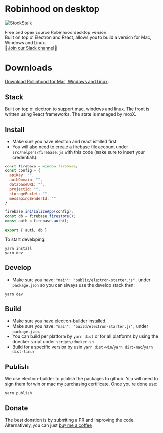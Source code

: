 # Robinhood on desktop

![StockStalk](https://media.giphy.com/media/cRMNl8P3mt4OFL8Sxm/giphy.gif)

Free and open source Robinhood desktop version.  
Built on top of Electron and React, allows you to build a version for Mac, Windows and Linux.  
🤘[Join our Slack channel](https://join.slack.com/t/stockstalkapp/shared_invite/enQtMzI1NzcwNDA0MTkyLWI1MGZmMDI3Yjk5YzRhZDQ5NDM1ZjVmNmUyOTQxMDFkMGE1MGQ1ZjE4MWY5YWNjMDFhZjllNzM1NjdlYWQwYmE)🤘

# Downloads

[Download Robinhood for Mac, Windows and Linux](https://github.com/sagivo/StockStalk/releases).  

## Stack

Built on top of electron to support mac, windows and linux. The front is written using React frameworks. 
The state is managed by mobX.  

## Install
- Make sure you have electron and react istalled first.  
- You will also need to create a firebase file account under `src/helpers/firebase.js` with this code (make sure to insert your credentials):  
```js
const firebase = window.firebase;
const config = {
  apiKey: "",
  authDomain: "",
  databaseURL: "",
  projectId: "",
  storageBucket: "",
  messagingSenderId: ""
} 

firebase.initializeApp(config);
const db = firebase.firestore();
const auth = firebase.auth();
 
export { auth, db }

```

To start developing:  
```
yarn install
yarn dev
```

## Develop
- Make sure you have: `"main": "public/electron-starter.js",` under `package.json` so you can always use the develop stack then:  
```
yarn dev
```
## Build
- Make sure you have electron-builder installed.
- Make sure you have: `"main": "build/electron-starter.js",` under `package.json`.  
- You can build per platform by `yarn dist` or for all platforms by using the doecker script under `scripts/docker.sh`
- Build for a specific version by usin `yarn dist-win`/`yarn dist-mac`/`yarn dist-linux`

## Publish
We use electron-builder to publish the packages to github. You will need to sign them for win or mac my purchasing certificate. Once you're done use: 
```
yarn publish
```


## Donate
The best donation is by submiting a PR and improving the code.  
Alternatively, you can just [buy me a coffee](https://www.buymeacoffee.com/sagivo)
